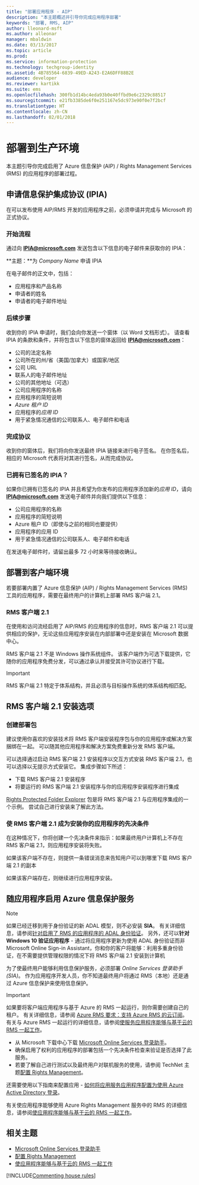 ```yaml
---
title: "部署应用程序 - AIP"
description: "本主题概述并引导你完成应用程序部署"
keywords: "部署, RMS, AIP"
author: lleonard-msft
ms.author: alleonar
manager: mbaldwin
ms.date: 03/13/2017
ms.topic: article
ms.prod: 
ms.service: information-protection
ms.technology: techgroup-identity
ms.assetid: 4B785564-6839-49ED-A243-E2A6DFF88B2E
audience: developer
ms.reviewer: kartikk
ms.suite: ems
ms.openlocfilehash: 300fb1d14bc4eda93b0e40ffbd9e6c2329c88517
ms.sourcegitcommit: e21fb3385de6f0e251167e5dc973e90f0e7f2bcf
ms.translationtype: HT
ms.contentlocale: zh-CN
ms.lasthandoff: 02/01/2018
---
```

# <a name="deploy-into-production"></a>部署到生产环境

本主题引导你完成启用了 Azure 信息保护 (AIP) / Rights Management Services (RMS) 的应用程序的部署过程。

## <a name="request-an-information-protection-integration-agreement-ipia"></a>申请信息保护集成协议 (IPIA)
在可以发布使用 AIP/RMS 开发的应用程序之前，必须申请并完成与 Microsoft 的正式协议。

### <a name="begin-the-process"></a>开始流程
通过向 **IPIA@microsoft.com** 发送包含以下信息的电子邮件来获取你的 IPIA：

**主题：**为 *Company Name* 申请 IPIA

在电子邮件的正文中，包括：
- 应用程序和产品名称
- 申请者的姓名
- 申请者的电子邮件地址

### <a name="next-steps"></a>后续步骤
收到你的 IPIA 申请时，我们会向你发送一个窗体（以 Word 文档形式）。
请查看 IPIA 的条款和条件，并将包含以下信息的窗体返回给 **IPIA@microsoft.com**：
- 公司的法定名称
- 公司所在的州/省（美国/加拿大）或国家/地区
- 公司 URL
- 联系人的电子邮件地址
- 公司的其他地址（可选）
- 公司应用程序的名称
- 应用程序的简短说明
- *Azure 租户 ID*
- 应用程序的*应用 ID*
- 用于紧急情况通信的公司联系人、电子邮件和电话

### <a name="completing-the-agreement"></a>完成协议
收到你的窗体后，我们将向你发送最终 IPIA 链接来进行电子签名。 在你签名后，相应的 Microsoft 代表将对其进行签名，从而完成协议。

### <a name="already-have-a-signed-ipia"></a>已拥有已签名的 IPIA？
如果你已拥有已签名的 IPIA 并且希望为你发布的应用程序添加新的*应用 ID*，请向 **IPIA@microsoft.com** 发送电子邮件并向我们提供以下信息：
- 公司应用程序的名称
- 应用程序的简短说明
- Azure 租户 ID（即使与之前的相同也要提供）
- 应用程序的应用 ID
- 用于紧急情况通信的公司联系人、电子邮件和电话

在发送电子邮件时，请留出最多 72 小时来等待接收确认。

## <a name="deploying-to-the-client-environment"></a>部署到客户端环境

若要部署内置了 Azure 信息保护 (AIP) / Rights Management Services (RMS) 工具的应用程序，需要在最终用户的计算机上部署 RMS 客户端 2.1。

### <a name="rms-client-21"></a>RMS 客户端 2.1
在使用和访问流经启用了 AIP/RMS 的应用程序的信息时，RMS 客户端 2.1 可以提供相应的保护，无论这些应用程序安装在内部部署中还是安装在 Microsoft 数据中心。

RMS 客户端 2.1 不是 Windows 操作系统组件。 该客户端作为可选下载提供，它随你的应用程序免费分发，可以通过承认并接受其许可协议进行下载。

> [!IMPORTANT]
> RMS 客户端 2.1 特定于体系结构，并且必须与目标操作系统的体系结构相匹配。


## <a name="rms-client-21-installation-options"></a>RMS 客户端 2.1 安装选项

### <a name="creating-your-deployment-package"></a>创建部署包

建议使用你喜欢的安装技术将 RMS 客户端安装程序包与你的应用程序或解决方案捆绑在一起。 可以随其他应用程序和解决方案免费重新分发 RMS 客户端。

可以选择通过启动 RMS 客户端 2.1 安装程序以交互方式安装 RMS 客户端 2.1，也可以选择以无提示方式安装它。 集成步骤如下所述：

-   下载 RMS 客户端 2.1 安装程序
-   将要运行的 RMS 客户端 2.1 安装程序与你的应用程序安装程序进行集成

[Rights Protected Folder Explorer](https://technet.microsoft.com/library/rights-protected-folder-explorer(v=ws.10).aspx) 包是将 RMS 客户端 2.1 与应用程序集成的一个示例。 尝试自己进行安装来了解此方法。

### <a name="make-rms-client-21-a-pre-requisite-for-your-application-install"></a>使 RMS 客户端 2.1 成为安装你的应用程序的先决条件

在这种情况下，你将创建一个先决条件来指示：如果最终用户计算机上不存在 RMS 客户端 2.1，则应用程序安装将失败。

如果该客户端不存在，则提供一条错误消息来告知用户可以到哪里下载 RMS 客户端 2.1 的副本

如果该客户端存在，则继续进行应用程序安装。

## <a name="enabling-azure-information-protection-services-with-your-application"></a>随应用程序启用 Azure 信息保护服务

> [!NOTE]
> 如果已经迁移到用于身份验证的新 ADAL 模型，则不必安装 **SIA**。 有关详细信息，请参阅[针对启用了 RMS 的应用程序的 ADAL 身份验证](adal-auth.md)。
> 另外，还可以**针对 Windows 10 验证应用程序** - 通过将应用程序更新为使用 ADAL 身份验证而非 Microsoft Online Sign-in Assistant，你和你的客户将能够：利用多重身份验证，在不需要提供管理权限的情况下将 RMS 客户端 2.1 安装到计算机

为了使最终用户能够利用信息保护服务，必须部署 *Online Services 登录助手 (SIA)*。 作为应用程序开发人员，你不知道最终用户将通过 RMS（本地）还是通过 Azure 信息保护来使用信息保护。


> [!IMPORTANT]
> 如果要将客户端应用程序与基于 Azure 的 RMS 一起运行，则你需要创建自己的租户。 有关详细信息，请参阅 [Azure RMS 要求：支持 Azure RMS 的云订阅](../get-started/requirements-subscriptions.md)。
> 有关与 Azure RMS 一起运行的详细信息，请参阅[使服务应用程序能够与基于云的 RMS 一起工作](how-to-use-file-api-with-aadrm-cloud.md)。

-   从 Microsoft 下载中心下载 [Microsoft Online Services 登录助手](http://www.microsoft.com/download/details.aspx?id=28177)。
-   确保启用了权利的应用程序的部署包括一个先决条件检查来验证是否选择了此服务。
-   若要了解自己进行测试以及最终用户对联机服务的使用，请参阅 TechNet 主题[配置 Rights Management](https://TechNet.Microsoft.Com/library/jj585002.aspx)。

还需要使用以下指南来配置应用 - [如何将应用服务应用程序配置为使用 Azure Active Directory 登录](https://docs.microsoft.com/azure/app-service-mobile/app-service-mobile-how-to-configure-active-directory-authentication)。

有关使应用程序能够使用 Azure Rights Management 服务中的 RMS 的详细信息，请参阅[使应用程序能够与基于云的 RMS 一起工作](how-to-use-file-api-with-aadrm-cloud.md)。

## <a name="related-topics"></a>相关主题

* [Microsoft Online Services 登录助手](http://www.microsoft.com/download/details.aspx?id=28177)
* [配置 Rights Management](https://TechNet.Microsoft.Com/library/jj585002.aspx)
* [使应用程序能够与基于云的 RMS 一起工作](how-to-use-file-api-with-aadrm-cloud.md)

[!INCLUDE[Commenting house rules](../includes/houserules.md)]
